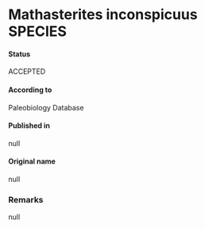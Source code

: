 Mathasterites inconspicuus SPECIES
=======

#### Status
ACCEPTED

#### According to
Paleobiology Database

#### Published in
null

#### Original name
null

### Remarks
null